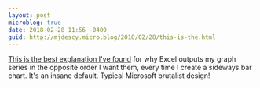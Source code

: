 ```yaml
---
layout: post
microblog: true
date: 2018-02-28 11:56 -0400
guid: http://mjdescy.micro.blog/2018/02/28/this-is-the.html
---
```

[This is the best explanation I've found](https://peltiertech.com/bar-chart-categories-backwards/) for why Excel outputs my graph series in the opposite order I want them, every time I create a sideways bar chart. It's an insane default. Typical Microsoft brutalist design!
